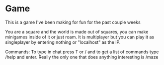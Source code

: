 # Game
This is a game I've been making for fun for the past couple weeks

You are a square and the world is made out of squares, you can make minigames inside of it or just roam.
It is multiplayer but you can play it as singleplayer by entering nothing or "localhost" as the IP.

Commands:
To type in chat press T or / and to get a list of commands type /help and enter.
Really the only one that does anything interesting is /maze
